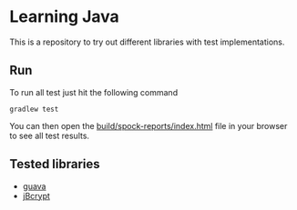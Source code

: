# Learning Java

This is a repository to try out different libraries with test implementations.

## Run

To run all test just hit the following command

`gradlew test`

You can then open the [build/spock-reports/index.html](build/spock-reports/index.html) file
in your browser to see all test results.

## Tested libraries

- [guava](https://github.com/google/guava)
- [jBcrypt](https://github.com/svenkubiak/jBCrypt)